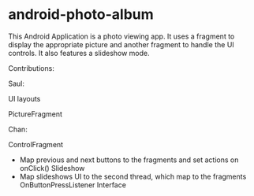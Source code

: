 # android-photo-album
This Android Application is a photo viewing app. It uses a fragment to display the appropriate picture and another fragment to handle the UI controls. It also features a slideshow mode.

Contributions:

Saul:

UI layouts

PictureFragment

Chan:

ControlFragment
- Map previous and next buttons to the fragments and set actions on onClick()
Slideshow
- Map slideshows UI to the second thread, which map to the fragments
OnButtonPressListener Interface
